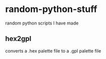 # random-python-stuff
random python scripts I have made

## hex2gpl
converts a .hex palette file to a .gpl palette file
